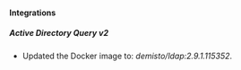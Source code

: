 
#### Integrations

##### Active Directory Query v2

- Updated the Docker image to: *demisto/ldap:2.9.1.115352*.
